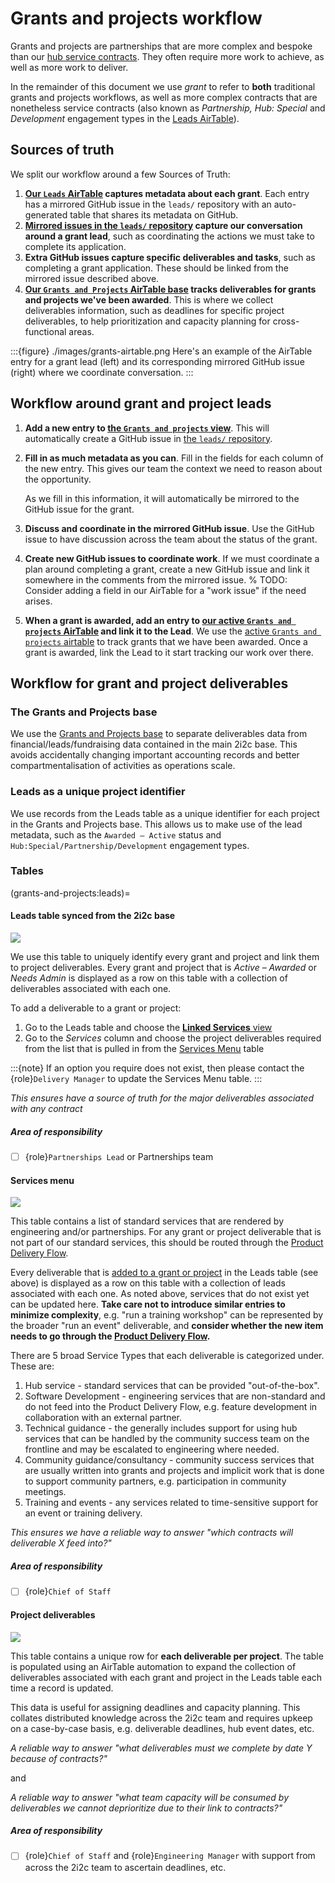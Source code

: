 # Grants and projects workflow

Grants and projects are partnerships that are more complex and bespoke than our [hub service contracts](./hub-service.md).
They often require more work to achieve, as well as more work to deliver.

In the remainder of this document we use _grant_ to refer to **both** traditional grants and projects workflows, as well as more complex contracts that are nonetheless service contracts (also known as _Partnership, Hub: Special_ and _Development_ engagement types in the [Leads AirTable](https://airtable.com/appbjBTRIbgRiElkr/tblmRU6U53i8o7z2I/viwQoT7EO2K97mMEu?blocks=hide)).

## Sources of truth

We split our workflow around a few Sources of Truth:

1. **[Our `Leads` AirTable](https://airtable.com/appbjBTRIbgRiElkr/tblmRU6U53i8o7z2I/viwQoT7EO2K97mMEu?blocks=hide) captures metadata about each grant**.
   Each entry has a mirrored GitHub issue in the `leads/` repository with an auto-generated table that shares its metadata on GitHub.
2. **[Mirrored issues in the `leads/` repository](https://github.com/2i2c-org/leads) capture our conversation around a grant lead**, such as coordinating the actions we must take to complete its application.
3. **Extra GitHub issues capture specific deliverables and tasks**, such as completing a grant application. These should be linked from the mirrored issue described above.
4. **[Our `Grants and Projects` AirTable base](https://airtable.com/apptR4AXWIFNGkZMz/tbl5Iy8jUfxvhKziq/viwCCbohYnor8ssWV?blocks=hide) tracks deliverables for grants and projects we've been awarded**.
   This is where we collect deliverables information, such as deadlines for specific project deliverables, to help prioritization and capacity planning for cross-functional areas.

:::{figure} ./images/grants-airtable.png
Here's an example of the AirTable entry for a grant lead (left) and its corresponding mirrored GitHub issue (right) where we coordinate conversation.
:::

## Workflow around grant and project leads

1. **Add a new entry to [the `Grants and projects` view](https://airtable.com/appbjBTRIbgRiElkr/tblmRU6U53i8o7z2I/viwQoT7EO2K97mMEu?blocks=hide)**. This will automatically create a GitHub issue in [the `leads/` repository](https://github.com/2i2c-org/leads).
2. **Fill in as much metadata as you can**.
   Fill in the fields for each column of the new entry.
   This gives our team the context we need to reason about the opportunity.

   As we fill in this information, it will automatically be mirrored to the GitHub issue for the grant.
3. **Discuss and coordinate in the mirrored GitHub issue**. 
   Use the GitHub issue to have discussion across the team about the status of the grant.
4. **Create new GitHub issues to coordinate work**.
   If we must coordinate a plan around completing a grant, create a new GitHub issue and link it somewhere in the comments from the mirrored issue.
   % TODO: Consider adding a field in our AirTable for a "work issue" if the need arises.
5. **When a grant is awarded, add an entry to [our active `Grants and projects` AirTable](https://airtable.com/appbjBTRIbgRiElkr/tblCUDimpwHgiWbPq/viwzqESsgIqWZoVZf?blocks=hide) and link it to the Lead**.
   We use the [active `Grants and projects` airtable](https://airtable.com/appbjBTRIbgRiElkr/tblCUDimpwHgiWbPq/viwzqESsgIqWZoVZf?blocks=hide) to track grants that we have been awarded.
   Once a grant is awarded, link the Lead to it start tracking our work over there.

## Workflow for grant and project deliverables

### The Grants and Projects base

We use the [Grants and Projects base](https://airtable.com/apptR4AXWIFNGkZMz/tbl5Iy8jUfxvhKziq/viwCCbohYnor8ssWV?blocks=hide) to separate  deliverables data from financial/leads/fundraising data contained in the main 2i2c base. This avoids accidentally changing important accounting records and better compartmentalisation of activities as operations scale.

### Leads as a unique project identifier

We use records from the Leads table as a unique identifier for each project in the Grants and Projects base. This allows us to make use of the lead metadata, such as the `Awarded – Active` status and `Hub:Special/Partnership/Development` engagement types.

### Tables

(grants-and-projects:leads)=
#### Leads table synced from the 2i2c base

![](../images/grant-and-projects-leads.png)

We use this table to uniquely identify every grant and project and link them to project deliverables. Every grant and project that is _Active – Awarded_ or _Needs Admin_  is displayed as a row on this table with a collection of deliverables associated with each one.

To add a deliverable to a grant or project:

1. Go to the Leads table and choose the [**Linked Services** view](https://airtable.com/apptR4AXWIFNGkZMz/tblLWmZGM6SRc1zxz/viwd9cO872M1yB19K?blocks=hide)
2. Go to the _Services_ column and choose the project deliverables required from the list that is pulled in from the [Services Menu](https://airtable.com/apptR4AXWIFNGkZMz/tbl5Iy8jUfxvhKziq/viwCCbohYnor8ssWV?blocks=hide) table

:::{note}
If an option you require does not exist, then please contact the {role}`Delivery Manager` to update the Services Menu table.
:::

*This ensures have a source of truth for the major deliverables associated with any contract*

##### Area of responsibility

- [ ] {role}`Partnerships Lead` or Partnerships team

#### Services menu

![](../images/grants-and-projects-services.png)

This table contains a list of standard services that are rendered by engineering and/or partnerships. For any grant or project deliverable that is not part of our standard services, this should be routed through the [Product Delivery Flow](../../product/deliveryflow.md).

Every deliverable that is [added to a grant or project](grants-and-projects:leads) in the Leads table (see above) is displayed as a row on this table with a collection of leads associated with each one. As noted above, services that do not exist yet can be updated here. **Take care not to introduce similar entries to minimize complexity**, e.g. "run a training workshop" can be represented by the broader "run an event" deliverable, and **consider whether the new item needs to go through the [Product Delivery Flow](../../product/deliveryflow.md).**

There are 5 broad Service Types that each deliverable is categorized under. These are:

1. Hub service - standard services that can be provided "out-of-the-box".
1. Software Development - engineering services that are non-standard and do not feed into the Product Delivery Flow, e.g. feature development in collaboration with an external partner.
1. Technical guidance - the generally includes support for using hub services that can be handled by the community success team on the frontline and may be escalated to engineering where needed.
1. Community guidance/consultancy - community success services that are usually written into grants and projects and implicit work that is done to support community partners, e.g. participation in community meetings.
1. Training and events - any services related to time-sensitive support for an event or training delivery.

*This ensures we have a reliable way to answer "which contracts will deliverable X feed into?"*

##### Area of responsibility

- [ ] {role}`Chief of Staff`

#### Project deliverables

![](../images/grants-and-projects-deliverables.png)

This table contains a unique row for **each deliverable per project**. The table is populated using an AirTable automation to expand the collection of deliverables associated with each grant and project in the Leads table each time a record is updated.

This data is useful for assigning deadlines and capacity planning. This collates distributed knowledge across the 2i2c team and requires upkeep on a case-by-case basis, e.g. deliverable deadlines, hub event dates, etc.

*A reliable way to answer "what deliverables _must_ we complete by date Y because of contracts?"*

and

*A reliable way to answer "what team capacity will be consumed by deliverables we cannot deprioritize due to their link to contracts?"*

##### Area of responsibility

- [ ] {role}`Chief of Staff` and {role}`Engineering Manager` with support from across the 2i2c team to ascertain deadlines, etc.
